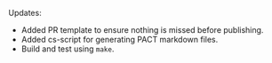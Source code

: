 Updates:

* Added PR template to ensure nothing is missed before publishing.
* Added cs-script for generating PACT markdown files.
* Build and test using `make`.
